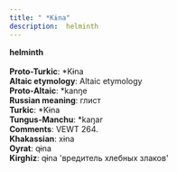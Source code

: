 ```yaml
---
title: " *Kɨna"
description:  helminth
---
```

<p data-pagefind-weight="0.5">
<strong> helminth</strong><br><br>
<strong>Proto-Turkic</strong>:  *Kɨna<br>
<strong>Altaic etymology</strong>:  Altaic etymology<br>
<strong> Proto-Altaic</strong>:  *kanŋe<br>
<strong>Russian meaning</strong>:  глист<br>
<strong>Turkic</strong>:  *Kɨna<br>
<strong>Tungus-Manchu</strong>:  *kaŋar<br>
<strong>Comments</strong>:  VEWT 264.<br>
<strong>Khakassian</strong>:  xɨna<br>
<strong>Oyrat</strong>:  qɨna<br>
<strong>Kirghiz</strong>:  qɨna 'вредитель хлебных злаков'<br>

</p>
